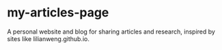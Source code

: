 # my-articles-page
A personal website and blog for sharing articles and research, inspired by sites like lilianweng.github.io.
